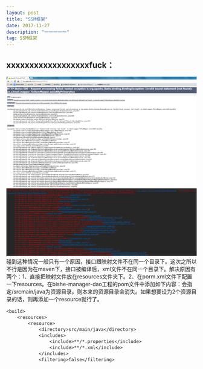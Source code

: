```yaml
---
layout: post
title: "SSM框架"
date: 2017-11-27 
description: "一一一一一"
tag: SSM框架
---   
```


 

## xxxxxxxxxxxxxxxxxxfuck：
![](/images/posts/SSM/SSM_2.png)
![](/images/posts/SSM/SSM_1.png)
碰到这种情况一般只有一个原因，接口跟映射文件不在同一个目录下。这次之所以不行是因为在maven下，接口被编译后，xml文件不在同一个目录下。解决原因有两个：1、直接把映射文件放在resources文件夹下。2、在porm.xml文件下配置一下resources。在bishe-manager-dao工程的pom文件中添加如下内容：会指定/srcmain/java为资源目录。则本来的资源目录会消失。如果想要设为2个资源目录的话，则再添加一个resource就行了。
<!-- 如果不添加此节点mybatis的mapper.xml文件都会被漏掉。 -->

	<build>
		<resources>
            <resource>
                <directory>src/main/java</directory>
                <includes>
                    <include>**/*.properties</include>
                    <include>**/*.xml</include>
                </includes>
                <filtering>false</filtering>
